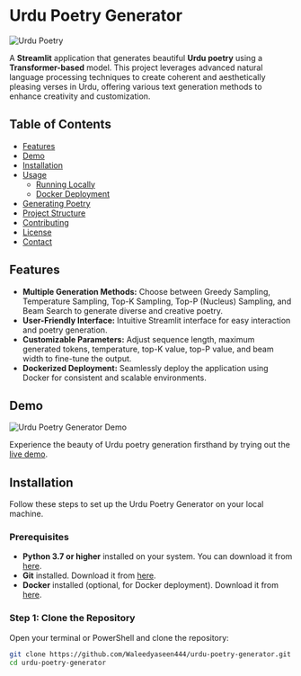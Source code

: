 # Urdu Poetry Generator

![Urdu Poetry](https://github.com/Waleedyaseen444/urdu-poetry-generator/blob/main/assets/urdu_poetry_banner.png?raw=true)

A **Streamlit** application that generates beautiful **Urdu poetry** using a **Transformer-based** model. This project leverages advanced natural language processing techniques to create coherent and aesthetically pleasing verses in Urdu, offering various text generation methods to enhance creativity and customization.

## Table of Contents

- [Features](#features)
- [Demo](#demo)
- [Installation](#installation)
- [Usage](#usage)
  - [Running Locally](#running-locally)
  - [Docker Deployment](#docker-deployment)
- [Generating Poetry](#generating-poetry)
- [Project Structure](#project-structure)
- [Contributing](#contributing)
- [License](#license)
- [Contact](#contact)

## Features

- **Multiple Generation Methods:** Choose between Greedy Sampling, Temperature Sampling, Top-K Sampling, Top-P (Nucleus) Sampling, and Beam Search to generate diverse and creative poetry.
- **User-Friendly Interface:** Intuitive Streamlit interface for easy interaction and poetry generation.
- **Customizable Parameters:** Adjust sequence length, maximum generated tokens, temperature, top-K value, top-P value, and beam width to fine-tune the output.
- **Dockerized Deployment:** Seamlessly deploy the application using Docker for consistent and scalable environments.

## Demo

![Urdu Poetry Generator Demo](https://github.com/Waleedyaseen444/urdu-poetry-generator/blob/main/assets/demo.gif?raw=true)

Experience the beauty of Urdu poetry generation firsthand by trying out the [live demo](https://share.streamlit.io/Waleedyaseen444/urdu-poetry-generator/main/streamlit_app.py).

## Installation

Follow these steps to set up the Urdu Poetry Generator on your local machine.

### Prerequisites

- **Python 3.7 or higher** installed on your system. You can download it from [here](https://www.python.org/downloads/).
- **Git** installed. Download it from [here](https://git-scm.com/downloads).
- **Docker** installed (optional, for Docker deployment). Download it from [here](https://www.docker.com/get-started).

### Step 1: Clone the Repository

Open your terminal or PowerShell and clone the repository:

```bash
git clone https://github.com/Waleedyaseen444/urdu-poetry-generator.git
cd urdu-poetry-generator
